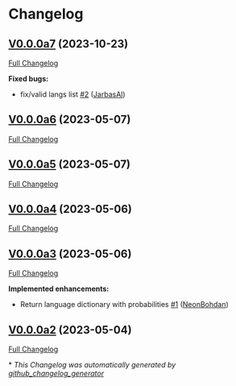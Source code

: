 # Changelog

## [V0.0.0a7](https://github.com/OpenVoiceOS/ovos-audio-transformer-plugin-speechbrain-langdetect/tree/V0.0.0a7) (2023-10-23)

[Full Changelog](https://github.com/OpenVoiceOS/ovos-audio-transformer-plugin-speechbrain-langdetect/compare/V0.0.0a6...V0.0.0a7)

**Fixed bugs:**

- fix/valid langs list [\#2](https://github.com/OpenVoiceOS/ovos-audio-transformer-plugin-speechbrain-langdetect/pull/2) ([JarbasAl](https://github.com/JarbasAl))

## [V0.0.0a6](https://github.com/OpenVoiceOS/ovos-audio-transformer-plugin-speechbrain-langdetect/tree/V0.0.0a6) (2023-05-07)

[Full Changelog](https://github.com/OpenVoiceOS/ovos-audio-transformer-plugin-speechbrain-langdetect/compare/V0.0.0a5...V0.0.0a6)

## [V0.0.0a5](https://github.com/OpenVoiceOS/ovos-audio-transformer-plugin-speechbrain-langdetect/tree/V0.0.0a5) (2023-05-07)

[Full Changelog](https://github.com/OpenVoiceOS/ovos-audio-transformer-plugin-speechbrain-langdetect/compare/V0.0.0a4...V0.0.0a5)

## [V0.0.0a4](https://github.com/OpenVoiceOS/ovos-audio-transformer-plugin-speechbrain-langdetect/tree/V0.0.0a4) (2023-05-06)

[Full Changelog](https://github.com/OpenVoiceOS/ovos-audio-transformer-plugin-speechbrain-langdetect/compare/V0.0.0a3...V0.0.0a4)

## [V0.0.0a3](https://github.com/OpenVoiceOS/ovos-audio-transformer-plugin-speechbrain-langdetect/tree/V0.0.0a3) (2023-05-06)

[Full Changelog](https://github.com/OpenVoiceOS/ovos-audio-transformer-plugin-speechbrain-langdetect/compare/V0.0.0a2...V0.0.0a3)

**Implemented enhancements:**

- Return language dictionary with probabilities [\#1](https://github.com/OpenVoiceOS/ovos-audio-transformer-plugin-speechbrain-langdetect/pull/1) ([NeonBohdan](https://github.com/NeonBohdan))

## [V0.0.0a2](https://github.com/OpenVoiceOS/ovos-audio-transformer-plugin-speechbrain-langdetect/tree/V0.0.0a2) (2023-05-04)

[Full Changelog](https://github.com/OpenVoiceOS/ovos-audio-transformer-plugin-speechbrain-langdetect/compare/e9e3c02baa7f9e8c237bf2a55c7c61a499e8bdff...V0.0.0a2)



\* *This Changelog was automatically generated by [github_changelog_generator](https://github.com/github-changelog-generator/github-changelog-generator)*
